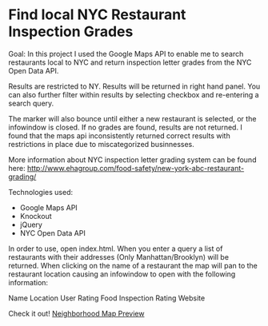 # Find local NYC Restaurant Inspection Grades
Goal: In this project I used the Google Maps API to enable me to search restaurants local to NYC and 
return inspection letter grades from the NYC Open Data API. 

Results are restricted to NY. Results will be returned in right hand panel. You can also further 
filter within results by selecting checkbox and re-entering a search query. 

The marker will also bounce until either a new restaurant is selected, or the infowindow is closed. If no grades are found, results 
are not returned. I found that the maps api inconsistently returned correct results with restrictions in place due to miscategorized
businnesses. 

More information about NYC inspection letter grading system can be found here:
http://www.ehagroup.com/food-safety/new-york-abc-restaurant-grading/

Technologies used:
* Google Maps API
* Knockout
* jQuery
* NYC Open Data API

In order to use, open index.html. When you enter a query a list of restaurants with their addresses (Only Manhattan/Brooklyn)
will be returned. When clicking on the name of a restaurant the map will pan to the restaurant location causing an 
infowindow to open with the following information:

Name
Location
User Rating
Food Inspection Rating
Website 


Check it out!
[Neighborhood Map Preview](https://htmlpreview.github.io/?https://github.com/karn09/nyc_map/blob/master/index.html)



